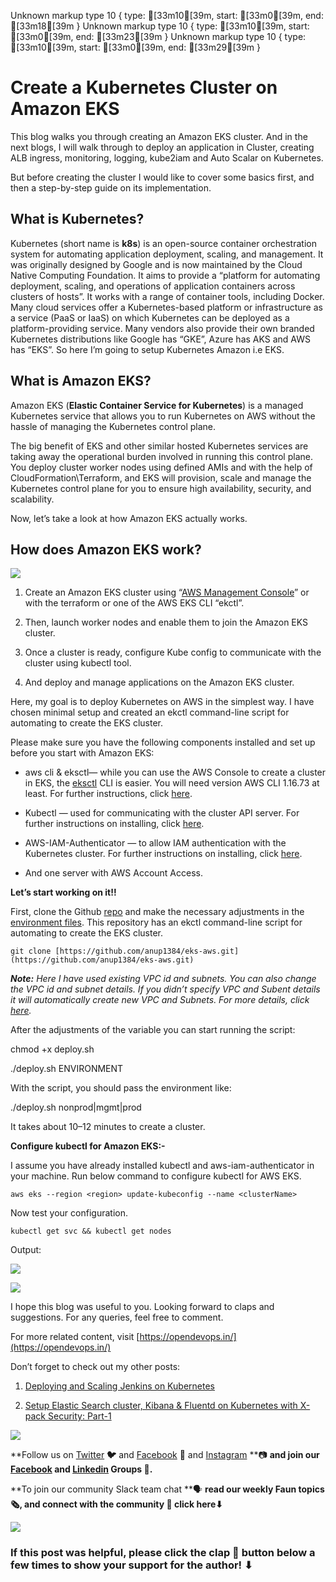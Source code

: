 Unknown markup type 10 { type: [33m10[39m, start: [33m0[39m, end: [33m18[39m }
Unknown markup type 10 { type: [33m10[39m, start: [33m0[39m, end: [33m23[39m }
Unknown markup type 10 { type: [33m10[39m, start: [33m0[39m, end: [33m29[39m }

# Create a Kubernetes Cluster on Amazon EKS

This blog walks you through creating an Amazon EKS cluster. And in the next blogs, I will walk through to deploy an application in Cluster, creating ALB ingress, monitoring, logging, kube2iam and Auto Scalar on Kubernetes.

But before creating the cluster I would like to cover some basics first, and then a step-by-step guide on its implementation.

## What is Kubernetes?

Kubernetes (short name is **k8s**) is an open-source container orchestration system for automating application deployment, scaling, and management. It was originally designed by Google and is now maintained by the Cloud Native Computing Foundation. It aims to provide a “platform for automating deployment, scaling, and operations of application containers across clusters of hosts”. It works with a range of container tools, including Docker. Many cloud services offer a Kubernetes-based platform or infrastructure as a service (PaaS or IaaS) on which Kubernetes can be deployed as a platform-providing service. Many vendors also provide their own branded Kubernetes distributions like Google has “GKE”, Azure has AKS and AWS has “EKS”. So here I’m going to setup Kubernetes Amazon i.e EKS.

## What is Amazon EKS?

Amazon EKS (**Elastic Container Service for Kubernetes**) is a managed Kubernetes service that allows you to run Kubernetes on AWS without the hassle of managing the Kubernetes control plane.

The big benefit of EKS and other similar hosted Kubernetes services are taking away the operational burden involved in running this control plane. You deploy cluster worker nodes using defined AMIs and with the help of CloudFormation\Terraform, and EKS will provision, scale and manage the Kubernetes control plane for you to ensure high availability, security, and scalability.

Now, let’s take a look at how Amazon EKS actually works.

## How does Amazon EKS work?

![](https://cdn-images-1.medium.com/max/3824/1*iVAbqtsgaUSgveuv_RyQmg.png)

1. Create an Amazon EKS cluster using “[AWS Management Console](https://docs.aws.amazon.com/eks/latest/userguide/create-cluster.html)” or with the terraform or one of the AWS EKS CLI “ekctl”.

1. Then, launch worker nodes and enable them to join the Amazon EKS cluster.

1. Once a cluster is ready, configure Kube config to communicate with the cluster using kubectl tool.

1. And deploy and manage applications on the Amazon EKS cluster.

Here, my goal is to deploy Kubernetes on AWS in the simplest way. I have chosen minimal setup and created an ekctl command-line script for automating to create the EKS cluster.

Please make sure you have the following components installed and set up before you start with Amazon EKS:

* aws cli & eksctl— while you can use the AWS Console to create a cluster in EKS, the [eksctl](https://docs.aws.amazon.com/eks/latest/userguide/getting-started-eksctl.html) CLI is easier. You will need version AWS CLI 1.16.73 at least. For further instructions, click [here](https://docs.aws.amazon.com/cli/latest/userguide/install-linux-al2017.html).

* Kubectl — used for communicating with the cluster API server. For further instructions on installing, click [here](https://kubernetes.io/docs/tasks/tools/install-kubectl/).

* AWS-IAM-Authenticator — to allow IAM authentication with the Kubernetes cluster. For further instructions on installing, click [here](https://docs.aws.amazon.com/eks/latest/userguide/install-aws-iam-authenticator.html).

* And one server with AWS Account Access.

**Let’s start working on it!!**

First, clone the Github [repo](https://github.com/anup1384/eks-aws.git) and make the necessary adjustments in the [environment files](https://raw.githubusercontent.com/anup1384/eks-aws/master/environments/nonprod/ap-south-1-mumbai.sh). This repository has an ekctl command-line script for automating to create the EKS cluster.

    git clone [https://github.com/anup1384/eks-aws.git](https://github.com/anup1384/eks-aws.git)

***Note:** Here I have used existing VPC id and subnets. You can also change the VPC id and subnet details. If you didn’t specify VPC and Subent details it will automatically create new VPC and Subnets. For more details, click [here](https://docs.aws.amazon.com/eks/latest/userguide/create-cluster.html).*

After the adjustments of the variable you can start running the script:

chmod +x deploy.sh

./deploy.sh ENVIRONMENT

With the script, you should pass the environment like:

./deploy.sh nonprod|mgmt|prod

It takes about 10–12 minutes to create a cluster.

**Configure kubectl for Amazon EKS:-**

I assume you have already installed kubectl and aws-iam-authenticator in your machine. Run below command to configure kubectl for AWS EKS.

    aws eks --region <region> update-kubeconfig --name <clusterName>

Now test your configuration.

    kubectl get svc && kubectl get nodes

Output:

![](https://cdn-images-1.medium.com/max/2000/1*Q22fqvewWHK5s0xNL-dv4g.png)

![](https://cdn-images-1.medium.com/max/2000/1*5clsg3GE6ZALe1aFR8ePlA.png)

I hope this blog was useful to you. Looking forward to claps and suggestions. For any queries, feel free to comment.

For more related content, visit [https://opendevops.in/](https://opendevops.in/)

Don’t forget to check out my other posts:

1. [Deploying and Scaling Jenkins on Kubernetes](https://medium.com/faun/deploying-and-scaling-jenkins-on-kubernetes-2cd4164720bd)

1. [Setup Elastic Search cluster, Kibana & Fluentd on Kubernetes with X-pack Security: Part-1](https://medium.com/faun/setup-elastic-search-cluster-kibana-fluentd-on-kubernetes-with-x-pack-security-part-1-271e57c2fe19)

![](https://cdn-images-1.medium.com/max/2000/0*Piks8Tu6xUYpF4DU)

**Follow us on [Twitter](https://twitter.com/joinfaun) **🐦** and [Facebook](https://www.facebook.com/faun.dev/) **👥** and [Instagram](https://instagram.com/fauncommunity/) **📷 **and join our [Facebook](https://www.facebook.com/groups/364904580892967/) and [Linkedin](https://www.linkedin.com/company/faundev) Groups **💬**.**

**To join our community Slack team chat **🗣️ **read our weekly Faun topics **🗞️,** and connect with the community **📣** click here⬇**

![](https://cdn-images-1.medium.com/max/3000/1*6P3WpLjGv5v1ucm5dgkucg.png)

### If this post was helpful, please click the clap 👏 button below a few times to show your support for the author! ⬇
